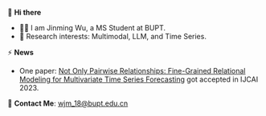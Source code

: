 👋 **Hi there**
- 👨‍🎓 I am Jinming Wu, a MS Student at BUPT.
- 🎯 Research interests: Multimodal, LLM, and Time Series.

⚡ **News**
- One paper: [Not Only Pairwise Relationships: Fine-Grained Relational Modeling for Multivariate Time Series Forecasting](https://www.ijcai.org/proceedings/2023/491) got accepted in IJCAI 2023.

📧 **Contact Me**: wjm_18@bupt.edu.cn
